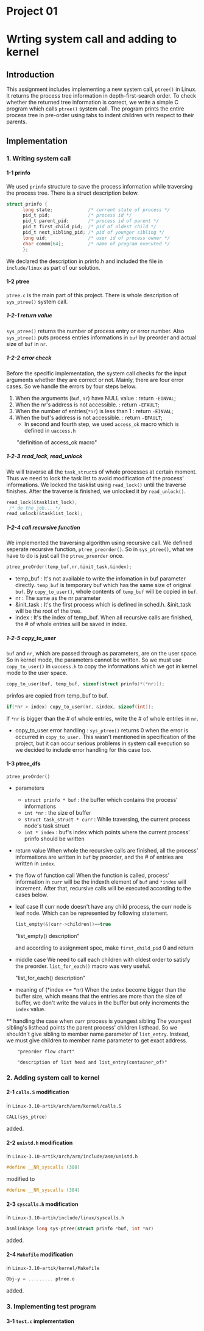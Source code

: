 
# Project 01

# Wrting system call and adding to kernel

## Introduction
 This assignment includes implementing a new system call, `ptree()` in Linux. It returns the process tree information in depth-first-search order. To check whether the returned tree information is correct, we write a simple C program which calls `ptree()` system call. The program prints the entire process tree in pre-order using tabs to indent children with respect to their parents.

## Implementation

### 1. Writing system call
#### 1-1 prinfo
 We used `prinfo` structure to save the process information while traversing the process tree.
There is a struct description below.
    
```c    
struct prinfo {
      long state;             /* current state of process */
      pid_t pid;              /* process id */
      pid_t parent_pid;       /* process id of parent */
      pid_t first_child_pid;  /* pid of oldest child */
      pid_t next_sibling_pid; /* pid of younger sibling */
      long uid;               /* user id of process owner */
      char commm[64];         /* name of program executed */
      };
```
 We declared the description in prinfo.h and included the file in `include/linux` as part of our solution.
  
#### 1-2 ptree
 `ptree.c` is the main part of this project. There is whole description of `sys_ptree()` system call.
    
##### 1-2-1 return value
 `sys_ptree()` returns the number of process entry or error number. Also `sys_ptree()` puts process 
entries informations in `buf` by preorder and actual size of `buf` in `nr`.
    
##### 1-2-2 error check
 Before the specific implementation, the system call checks for the input arguments whether 
they are correct or not. Mainly, there are four error cases. So we handle the errors by 
four steps below.
      
   1. When the arguments (`buf`, `nr`) have NULL value : return `-EINVAL`;
   2. When the nr's address is not accessible.     : return `-EFAULT`;
   3. When the number of entries(`*nr`) is less than 1    : return `-EINVAL`;
   4. When the buf's address is not accessible.    : return `-EFAULT`;
      - In second and fourth step, we used `access_ok` macro which is defined in `uaccess.h`
        
        "definition of access_ok macro"
 
##### 1-2-3 read_lock, read_unlock
 We will traverse all the `task_struct`s of whole processes at certain moment. Thus we need to
lock the task list to avoid modification of the process' informations. We locked the tasklist
using `read_lock()` until the traverse finishes. After the traverse is finished, we unlocked it
by `read_unlock()`.
      
```c
read_lock(&tasklist_lock);
 /* do the job... */
read_unlock(&tasklist_lock);
```
      
##### 1-2-4 call recursive function
 We implemented the traversing algorithm using recursive call. We defined seperate recursive
function, `ptree_preorder()`. So in `sys_ptree()`, what we have to do is just call the `ptree_preorder`
once.

```c
ptree_preOrder(temp_buf,nr,&init_task,&index);
```   

- temp_buf : It's not available to write the infomation in buf parameter directly. `temp_buf` is temporary buf which has the same size of original `buf`. By `copy_to_user()`, whole contents of `temp_buf` will be copied in `buf`.             
- nr : The same as the nr parameter        
- &init_task : It's the first process which is defined in sched.h. &init_task will be the root of the tree.                          
- index : It's the index of temp_buf. When all recursive calls are finished, the # of whole entries will be saved in index.
      
##### 1-2-5 copy_to_user
 `buf` and `nr`, which are passed through as parameters, are on the user space. So in kernel mode,
the parameters cannot be written. So we must use `copy_to_user()` in `uaccess.h` to copy the informations
which we got in kernel mode to the user space.
      
```c
copy_to_user(buf, temp_buf, sizeof(struct prinfo)*(*nr)));
```
prinfos are copied from temp_buf to buf.

```c
if(*nr > index) copy_to_user(nr, &index, sizeof(int));
```     
If `*nr` is bigger than the # of whole entries, write the # of whole entries in `nr`.
      
* copy_to_user error handling : `sys_ptree()` returns 0 when the error is occurred in `copy_to_user.`
                                This wasn't mentioned in specification of the project, but it can
                                occur serious problems in system call execution so we decided to 
                                include error handling for this case too.
      
#### 1-3 ptree_dfs
  
`ptree_preOrder()`
    
* parameters
   - `struct prinfo * buf` : the buffer which contains the process' informations
   - `int *nr` : the size of buffer
   - `struct task_struct * curr` : While traversing, the current process node's task struct
   - `int * index` : buf's index which points where the current process' prinfo should be written
      
 * return value
 When whole the recursive calls are finished, all the process' informations are written in `buf`
by preorder, and the # of entries are written in `index`.
    
 * the flow of function call
 When the function is called, process' information in `curr` will be the indexth element of
`buf` and `*index` will increment. After that, recursive calls will be executed according to 
the cases below.
      
- leaf case
  If curr node doesn't have any child process, the curr node is leaf node.
  Which can be represented by following statement.
  
    ```c
    list_empty(&(curr->children))==true
    ```
    
    "list_empty() description"
    
  and according to assignment spec, make `first_child_pid` 0 and return
          
- middle case
  We need to call each children with oldest order to satisfy the preorder.
  `list_for_each()` macro was very useful.
          
   "list_for_each() description"
          
- meaning of (*index <= *nr)
   When the `index` become bigger than the buffer size, which means that the entries are more
    than the size of buffer, we don't write the values in the buffer 
    but only increments the `index` value.
            
** handling the case when `curr` process is youngest sibling
  The youngest sibling's listhead points the parent process' children listhead.
  So we shouldn't give sibling to member name parameter of `list_entry`. Instead, we must give children
   to member name parameter to get exact address.
            
        "preorder flow chart"
        
        "description of list head and list_entry(container_of)"
        

      
### 2. Adding system call to kernel
  
#### 2-1 `calls.S` modification
in `Linux-3.10-artik/arch/arm/kernel/calls.S`
    
```c 
CALL(sys_ptree) 
``` 
 added.
    
#### 2-2 `unistd.h` modification
in `Linux-3.10-artik/arch/arm/include/asm/unistd.h`
    
```c
#define __NR_syscalls (380)
```
modified to
    
 ```c
 #define __NR_syscalls (384)
 ``` 
#### 2-3 `syscalls.h` modification
in `Linux-3.10-artik/include/linux/syscalls.h`
    
```c 
Asmlinkage long sys-ptree(struct prinfo *buf, int *nr)
```
added.
    
#### 2-4 `Makefile` modification
in `Linux-3.10-artik/kernel/Makefile`
    
```c
Obj-y = ......... ptree.o 
```
added.
    
### 3. Implementing test program

#### 3-1 `test.c` implementation
